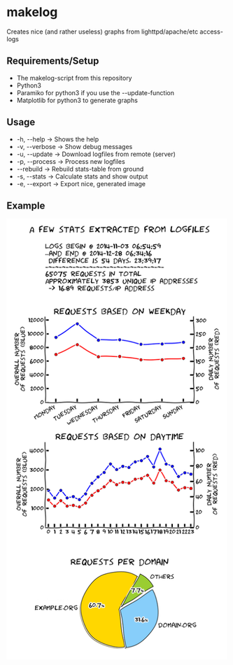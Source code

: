 makelog
=======

Creates nice (and rather useless) graphs from lighttpd/apache/etc access-logs

## Requirements/Setup

- The makelog-script from this repository
- Python3
- Paramiko for python3 if you use the --update-function
- Matplotlib for python3 to generate graphs

## Usage

- -h, --help → Shows the help
- -v, --verbose → Show debug messages
- -u, --update → Download logfiles from remote (server)
- -p, --process → Process new logfiles
- --rebuild → Rebuild stats-table from ground
- -s, --stats → Calculate stats and show output
- -e, --export → Export nice, generated image

## Example

![example.png](example.png)
